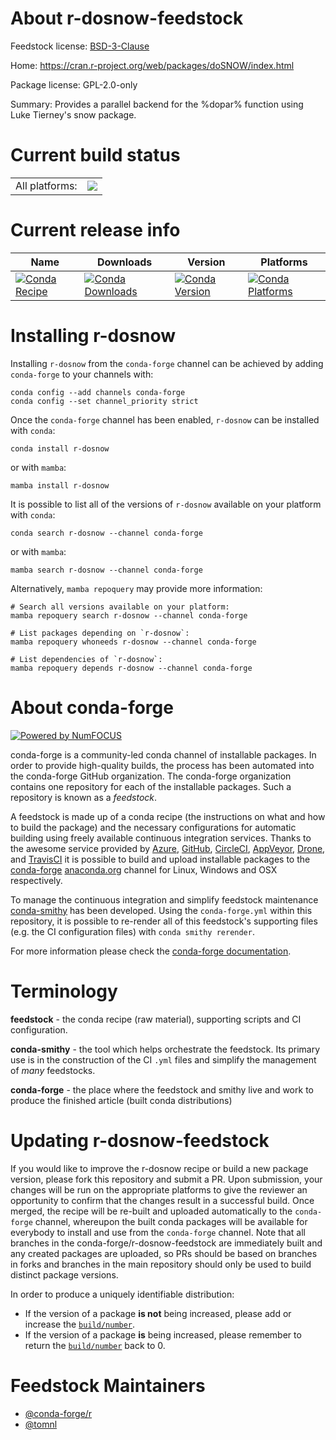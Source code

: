 About r-dosnow-feedstock
========================

Feedstock license: [BSD-3-Clause](https://github.com/conda-forge/r-dosnow-feedstock/blob/main/LICENSE.txt)

Home: https://cran.r-project.org/web/packages/doSNOW/index.html

Package license: GPL-2.0-only

Summary: Provides a parallel backend for the %dopar% function using Luke Tierney's snow package.

Current build status
====================


<table><tr><td>All platforms:</td>
    <td>
      <a href="https://dev.azure.com/conda-forge/feedstock-builds/_build/latest?definitionId=4931&branchName=main">
        <img src="https://dev.azure.com/conda-forge/feedstock-builds/_apis/build/status/r-dosnow-feedstock?branchName=main">
      </a>
    </td>
  </tr>
</table>

Current release info
====================

| Name | Downloads | Version | Platforms |
| --- | --- | --- | --- |
| [![Conda Recipe](https://img.shields.io/badge/recipe-r--dosnow-green.svg)](https://anaconda.org/conda-forge/r-dosnow) | [![Conda Downloads](https://img.shields.io/conda/dn/conda-forge/r-dosnow.svg)](https://anaconda.org/conda-forge/r-dosnow) | [![Conda Version](https://img.shields.io/conda/vn/conda-forge/r-dosnow.svg)](https://anaconda.org/conda-forge/r-dosnow) | [![Conda Platforms](https://img.shields.io/conda/pn/conda-forge/r-dosnow.svg)](https://anaconda.org/conda-forge/r-dosnow) |

Installing r-dosnow
===================

Installing `r-dosnow` from the `conda-forge` channel can be achieved by adding `conda-forge` to your channels with:

```
conda config --add channels conda-forge
conda config --set channel_priority strict
```

Once the `conda-forge` channel has been enabled, `r-dosnow` can be installed with `conda`:

```
conda install r-dosnow
```

or with `mamba`:

```
mamba install r-dosnow
```

It is possible to list all of the versions of `r-dosnow` available on your platform with `conda`:

```
conda search r-dosnow --channel conda-forge
```

or with `mamba`:

```
mamba search r-dosnow --channel conda-forge
```

Alternatively, `mamba repoquery` may provide more information:

```
# Search all versions available on your platform:
mamba repoquery search r-dosnow --channel conda-forge

# List packages depending on `r-dosnow`:
mamba repoquery whoneeds r-dosnow --channel conda-forge

# List dependencies of `r-dosnow`:
mamba repoquery depends r-dosnow --channel conda-forge
```


About conda-forge
=================

[![Powered by
NumFOCUS](https://img.shields.io/badge/powered%20by-NumFOCUS-orange.svg?style=flat&colorA=E1523D&colorB=007D8A)](https://numfocus.org)

conda-forge is a community-led conda channel of installable packages.
In order to provide high-quality builds, the process has been automated into the
conda-forge GitHub organization. The conda-forge organization contains one repository
for each of the installable packages. Such a repository is known as a *feedstock*.

A feedstock is made up of a conda recipe (the instructions on what and how to build
the package) and the necessary configurations for automatic building using freely
available continuous integration services. Thanks to the awesome service provided by
[Azure](https://azure.microsoft.com/en-us/services/devops/), [GitHub](https://github.com/),
[CircleCI](https://circleci.com/), [AppVeyor](https://www.appveyor.com/),
[Drone](https://cloud.drone.io/welcome), and [TravisCI](https://travis-ci.com/)
it is possible to build and upload installable packages to the
[conda-forge](https://anaconda.org/conda-forge) [anaconda.org](https://anaconda.org/)
channel for Linux, Windows and OSX respectively.

To manage the continuous integration and simplify feedstock maintenance
[conda-smithy](https://github.com/conda-forge/conda-smithy) has been developed.
Using the ``conda-forge.yml`` within this repository, it is possible to re-render all of
this feedstock's supporting files (e.g. the CI configuration files) with ``conda smithy rerender``.

For more information please check the [conda-forge documentation](https://conda-forge.org/docs/).

Terminology
===========

**feedstock** - the conda recipe (raw material), supporting scripts and CI configuration.

**conda-smithy** - the tool which helps orchestrate the feedstock.
                   Its primary use is in the construction of the CI ``.yml`` files
                   and simplify the management of *many* feedstocks.

**conda-forge** - the place where the feedstock and smithy live and work to
                  produce the finished article (built conda distributions)


Updating r-dosnow-feedstock
===========================

If you would like to improve the r-dosnow recipe or build a new
package version, please fork this repository and submit a PR. Upon submission,
your changes will be run on the appropriate platforms to give the reviewer an
opportunity to confirm that the changes result in a successful build. Once
merged, the recipe will be re-built and uploaded automatically to the
`conda-forge` channel, whereupon the built conda packages will be available for
everybody to install and use from the `conda-forge` channel.
Note that all branches in the conda-forge/r-dosnow-feedstock are
immediately built and any created packages are uploaded, so PRs should be based
on branches in forks and branches in the main repository should only be used to
build distinct package versions.

In order to produce a uniquely identifiable distribution:
 * If the version of a package **is not** being increased, please add or increase
   the [``build/number``](https://docs.conda.io/projects/conda-build/en/latest/resources/define-metadata.html#build-number-and-string).
 * If the version of a package **is** being increased, please remember to return
   the [``build/number``](https://docs.conda.io/projects/conda-build/en/latest/resources/define-metadata.html#build-number-and-string)
   back to 0.

Feedstock Maintainers
=====================

* [@conda-forge/r](https://github.com/conda-forge/r/)
* [@tomnl](https://github.com/tomnl/)

